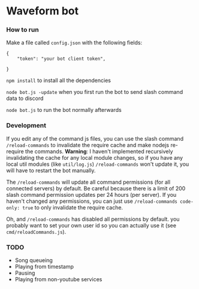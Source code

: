 # Waveform bot

### How to run

Make a file called `config.json` with the following fields:

    {
        "token": "your bot client token",

    }

`npm install` to install all the dependencies

`node bot.js -update` when you first run the bot to send slash command data to discord

`node bot.js` to run the bot normally afterwards

### Development

If you edit any of the command js files, you can use the slash command `/reload-commands` to invalidate the require cache and make nodejs re-require the commands. **Warning**: I haven't implemented recursively invalidating the cache for any local module changes, so if you have any local util modules (like `util/log.js`) `/reload-commands` won't update it, you will have to restart the bot manually.

The `/reload-commands` will update all command permissions (for all connected servers) by default. Be careful because there is a limit of 200 slash command permission updates per 24 hours (per server). If you haven't changed any permissions, you can just use `/reload-commands code-only: true` to only invalidate the require cache.

Oh, and `/reload-commands` has disabled all permissions by default. you probably want to set your own user id so you can actually use it (see `cmd/reloadCommands.js`). 

### TODO

 - Song queueing
 - Playing from timestamp
 - Pausing
 - Playing from non-youtube services